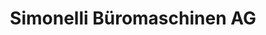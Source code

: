 ---
title: "Simonelli Büromaschinen AG"
url: /rueti-zh/simonelli-bueromaschinen-ag/
shop: Elektronik
---